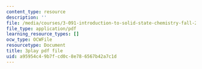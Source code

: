 ```yaml
---
content_type: resource
description: ''
file: /media/courses/3-091-introduction-to-solid-state-chemistry-fall-2018/a95954c49b7fcd0c8e786567b42a7c1d_Q5W3J0NChwA.pdf
file_type: application/pdf
learning_resource_types: []
ocw_type: OCWFile
resourcetype: Document
title: 3play pdf file
uid: a95954c4-9b7f-cd0c-8e78-6567b42a7c1d
---
```

